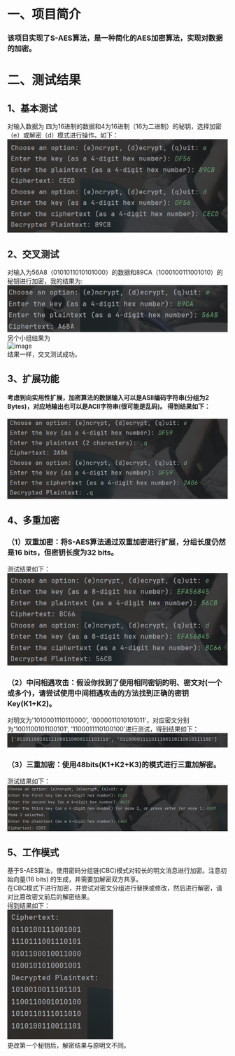 # 一、项目简介 
### 该项目实现了S-AES算法，是一种简化的AES加密算法，实现对数据的加密。 
# 二、测试结果 
## 1、基本测试 
对输入数据为 四为16进制的数据和4为16进制（16为二进制）的秘钥，选择加密（e）或解密（d）模式进行操作。如下：  
![image](https://github.com/douge999/S-AES/blob/main/image/saes.png)  
## 2、交叉测试 
对输入为56A8（0101011010101000）的数据和89CA（1000100111001010）的秘钥进行加密，我的结果为:  
![image](https://github.com/douge999/S-AES/blob/main/image/jiacha1.png)  
另个小组结果为  
![image]()  
结果一样，交叉测试成功。
## 3、扩展功能 
#### 考虑到向实用性扩展，加密算法的数据输入可以是ASII编码字符串(分组为2 Bytes)，对应地输出也可以是ACII字符串(很可能是乱码)。 得到结果如下：  
![image](https://github.com/douge999/S-AES/blob/main/image/kuozhan.png)  
## 4、多重加密 
### （1）双重加密：将S-AES算法通过双重加密进行扩展，分组长度仍然是16 bits，但密钥长度为32 bits。 
测试结果如下：  
![image](https://github.com/douge999/S-AES/blob/main/image/double_saes.png)  
### （2）中间相遇攻击：假设你找到了使用相同密钥的明、密文对(一个或多个)，请尝试使用中间相遇攻击的方法找到正确的密钥Key(K1+K2)。  
对明文为'1010001110110000', '0000011010101011'，对应密文分别为'1001100101100101', '1100011110100100'进行测试，得到结果如下：  
![image](https://github.com/douge999/S-AES/blob/main/image/zhogjiangongjixiangyu.png)  
### （3）三重加密：使用48bits(K1+K2+K3)的模式进行三重加解密。  
测试结果如下：  
![image](https://github.com/douge999/S-AES/blob/main/image/triple_saes.png)  
## 5、工作模式
基于S-AES算法，使用密码分组链(CBC)模式对较长的明文消息进行加密。注意初始向量(16 bits) 的生成，并需要加解密双方共享。   
在CBC模式下进行加密，并尝试对密文分组进行替换或修改，然后进行解密，请对比篡改密文前后的解密结果。  
得到结果如下：  
![image](https://github.com/douge999/S-AES/blob/main/image/cbc.png)  
更改第一个秘钥后，解密结果与原明文不同。  
